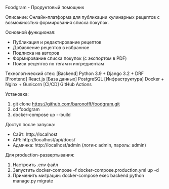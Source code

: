 Foodgram - Продуктовый помощник

Описание:
Онлайн-платформа для публикации кулинарных рецептов с возможностью формирования списка покупок.

Основной функционал:
- Публикация и редактирование рецептов
- Добавление рецептов в избранное
- Подписка на авторов
- Формирование списка покупок (с экспортом в PDF)
- Поиск рецептов по тегам и ингредиентам

Технологический стек:
[Backend] Python 3.9 + Django 3.2 + DRF
[Frontend] React.js
[База данных] PostgreSQL
[Инфраструктура] Docker + Nginx + Gunicorn
[CI/CD] GitHub Actions

Установка:
1. git clone https://github.com/baronofff/foodgram.git
2. cd foodgram
3. docker-compose up --build

Доступ после запуска:
- Сайт: http://localhost
- API: http://localhost/api/docs/
- Админка: http://localhost/admin
(логин: admin, пароль: admin)

Для production-развертывания:
1. Настроить .env файл
2. Запустить docker-compose -f docker-compose.production.yml up -d
3. Применить миграции: docker-compose exec backend python manage.py migrate